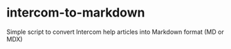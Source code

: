 # intercom-to-markdown
Simple script to convert Intercom help articles into Markdown format (MD or MDX)
